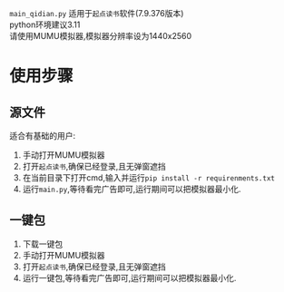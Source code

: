`main_qidian.py` 适用于`起点读书`软件(7.9.376版本)<br>
python环境建议3.11<br>
请使用MUMU模拟器,模拟器分辨率设为1440x2560
# 使用步骤
## 源文件
适合有基础的用户:
1. 手动打开MUMU模拟器
2. 打开`起点读书`,确保已经登录,且无弹窗遮挡
3. 在当前目录下打开cmd,输入并运行`pip install -r requirenments.txt`
4. 运行`main.py`,等待看完广告即可,运行期间可以把模拟器最小化.

## 一键包
1. 下载一键包
2. 手动打开MUMU模拟器
3. 打开`起点读书`,确保已经登录,且无弹窗遮挡
4. 运行一键包,等待看完广告即可,运行期间可以把模拟器最小化.
